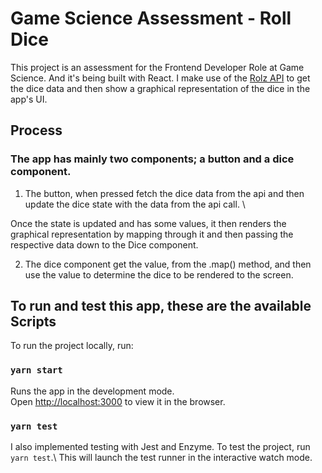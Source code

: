 # Game Science Assessment - Roll Dice

This project is an assessment for the Frontend Developer Role at Game Science. And it's being built with React. I make use of the [Rolz API](https://rolz.org/help/api) to get the dice data and then show a graphical representation of the dice in the app's UI.

## Process

### The app has mainly two components; a button and a dice component.

1. The button, when pressed fetch the dice data from the api and then update the dice state with the data from the api call. \

Once the state is updated and has some values, it then renders the graphical representation by mapping through it and then passing the respective data down to the Dice component.

2. The dice component get the value, from the .map() method, and then use the value to determine the dice to be rendered to the screen.

## To run and test this app, these are the available Scripts

To run the project locally, run:

### `yarn start`

Runs the app in the development mode.\
Open [http://localhost:3000](http://localhost:3000) to view it in the browser.

### `yarn test`

I also implemented testing with Jest and Enzyme. To test the project, run `yarn test`.\ This will launch the test runner in the interactive watch mode.
